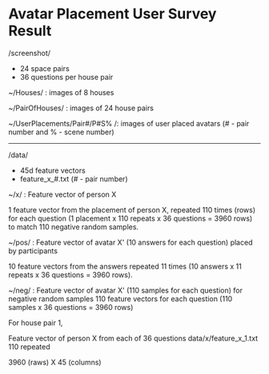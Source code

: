 # Avatar Placement User Survey Result


/screenshot/
- 24 space pairs
- 36 questions per house pair

~/Houses/ : images of 8 houses

~/PairOfHouses/ : images of 24 house pairs

~/UserPlacements/Pair#/P#S% /: images of user placed avatars (# - pair number and % - scene number)

---------------------------------------------------------------------------------------------------------------------------------------

/data/
- 45d feature vectors
- feature_x_#.txt (# - pair number)

~/x/ : Feature vector of person X

1 feature vector from the placement of person X, repeated 110 times (rows) for each question (1 placement x 110 repeats x 36 questions = 3960 rows) to match 110 negative random samples.

~/pos/ : Feature vector of avatar X' (10 answers for each question) placed by participants

10 feature vectors from the answers repeated 11 times (10 answers x 11 repeats x 36 questions = 3960 rows).

~/neg/ : Feature vector of avatar X' (110 samples for each question) for negative random samples
110 feature vectors for each question (110 samples x 36 questions = 3960 rows)






For house pair 1,

Feature vector of person X from each of 36 questions 
data/x/feature_x_1.txt
110 repeated

3960 (raws) X 45 (columns)


